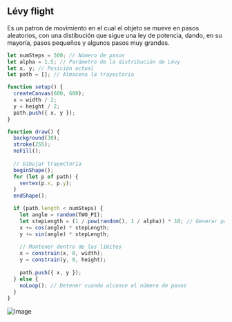 ## Lévy flight

Es un patron de movimiento en el cual el objeto se mueve en pasos aleatorios, con una distibución 
que sigue una ley de potencia, dando, en su mayoría, pasos pequeños y algunos pasos muy grandes. 

```javascript
let numSteps = 500; // Número de pasos
let alpha = 1.5; // Parámetro de la distribución de Lévy
let x, y; // Posición actual
let path = []; // Almacena la trayectoria

function setup() {
  createCanvas(600, 600);
  x = width / 2;
  y = height / 2;
  path.push({ x, y });
}

function draw() {
  background(30);
  stroke(255);
  noFill();
  
  // Dibujar trayectoria
  beginShape();
  for (let p of path) {
    vertex(p.x, p.y);
  }
  endShape();

  if (path.length < numSteps) {
    let angle = random(TWO_PI);
    let stepLength = (1 / pow(random(), 1 / alpha)) * 10; // Generar paso Lévy
    x += cos(angle) * stepLength;
    y += sin(angle) * stepLength;
    
    // Mantener dentro de los límites
    x = constrain(x, 0, width);
    y = constrain(y, 0, height);
    
    path.push({ x, y });
  } else {
    noLoop(); // Detener cuando alcance el número de pasos
  }
}

```

![image](https://github.com/user-attachments/assets/d9d2d37d-f225-47af-ab67-ebee127316c0)
